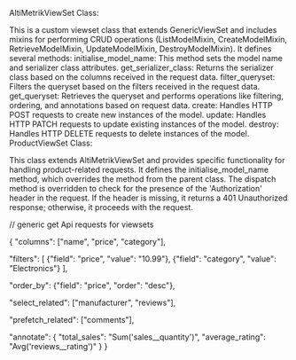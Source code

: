 AltiMetrikViewSet Class:

This is a custom viewset class that extends GenericViewSet and includes mixins for performing CRUD operations (ListModelMixin, CreateModelMixin, RetrieveModelMixin, UpdateModelMixin, DestroyModelMixin).
It defines several methods:
initialise_model_name: This method sets the model name and serializer class attributes.
get_serializer_class: Returns the serializer class based on the columns received in the request data.
filter_queryset: Filters the queryset based on the filters received in the request data.
get_queryset: Retrieves the queryset and performs operations like filtering, ordering, and annotations based on request data.
create: Handles HTTP POST requests to create new instances of the model.
update: Handles HTTP PATCH requests to update existing instances of the model.
destroy: Handles HTTP DELETE requests to delete instances of the model.
ProductViewSet Class:

This class extends AltiMetrikViewSet and provides specific functionality for handling product-related requests.
It defines the initialise_model_name method, which overrides the method from the parent class.
The dispatch method is overridden to check for the presence of the 'Authorization' header in the request. If the header is missing, it returns a 401 Unauthorized response; otherwise, it proceeds with the request.

// generic get Api requests for viewsets

{
  "columns": ["name", "price", "category"],

  "filters": [
    {"field": "price", "value": "10.99"},
    {"field": "category", "value": "Electronics"}
  ],

  "order_by": {"field": "price", "order": "desc"},

  "select_related": ["manufacturer", "reviews"],

  "prefetch_related": ["comments"],

  "annotate": {
    "total_sales": "Sum('sales__quantity')",
    "average_rating": "Avg('reviews__rating')"
  }
}

